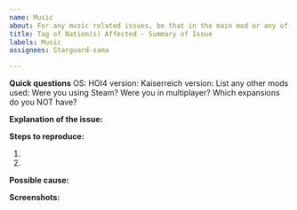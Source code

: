 ```yaml
---
name: Music
about: For any music related issues, be that in the main mod or any of the music submods
title: Tag of Nation(s) Affected - Summary of Issue
labels: Music
assignees: Starguard-sama

---
```


**Quick questions**
OS:
HOI4 version:
Kaiserreich version:
List any other mods used:
Were you using Steam?
Were you in multiplayer?
Which expansions do you NOT have?

**Explanation of the issue:**


**Steps to reproduce:**

1.

2.

**Possible cause:**


**Screenshots:**
